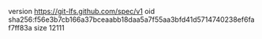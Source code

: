 version https://git-lfs.github.com/spec/v1
oid sha256:f56e3b7cb166a37bceaabb18daa5a7f55aa3bfd41d5714740238ef6faf7ff83a
size 12111
